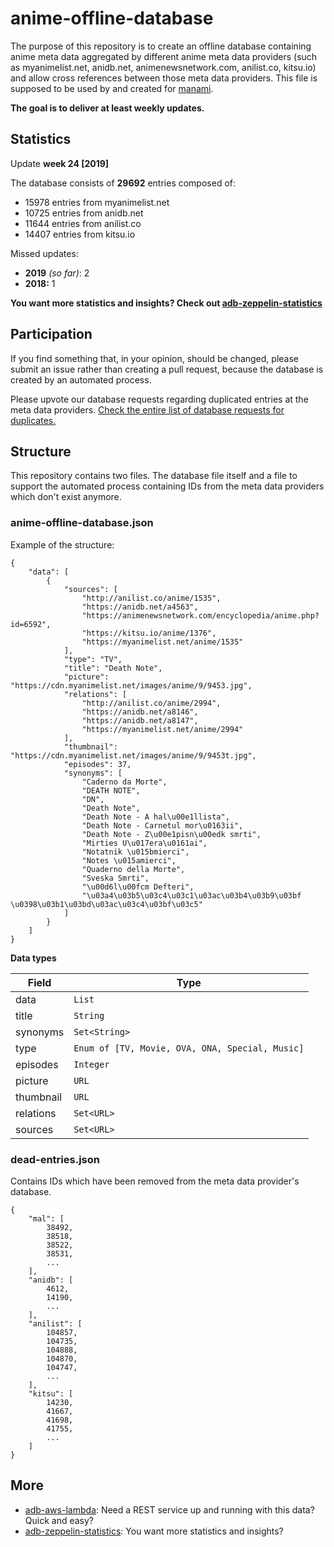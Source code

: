 # anime-offline-database
The purpose of this repository is to create an offline database containing anime meta data aggregated by different anime meta data providers (such as myanimelist.net, anidb.net, animenewsnetwork.com, anilist.co, kitsu.io) and allow cross references between those meta data providers. This file is supposed to be used by and created for [manami](https://github.com/manami-project/manami).

**The goal is to deliver at least weekly updates.**

## Statistics
Update **week 24 [2019]**

The database consists of **29692** entries composed of:
+ 15978 entries from myanimelist.net
+ 10725 entries from anidb.net
+ 11644 entries from anilist.co
+ 14407 entries from kitsu.io

Missed updates:
+ **2019** _(so far)_: 2
+ **2018:** 1

**You want more statistics and insights? Check out [adb-zeppelin-statistics](https://github.com/manami-project/adb-zeppelin-statistics)**

## Participation
If you find something that, in your opinion, should be changed, please submit an issue rather than creating a pull request, because the database is created by an automated process.

Please upvote our database requests regarding duplicated entries at the meta data providers. [Check the entire list of database requests for duplicates.](https://github.com/manami-project/anime-offline-database/issues/3)

## Structure
This repository contains two files. The database file itself and a file to support the automated process containing IDs from the meta data providers which don't exist anymore.

### anime-offline-database.json
Example of the structure:
```
{
    "data": [
        {
            "sources": [
                "http://anilist.co/anime/1535",
                "https://anidb.net/a4563",
                "https://animenewsnetwork.com/encyclopedia/anime.php?id=6592",
                "https://kitsu.io/anime/1376",
                "https://myanimelist.net/anime/1535"
            ],
            "type": "TV",
            "title": "Death Note",
            "picture": "https://cdn.myanimelist.net/images/anime/9/9453.jpg",
            "relations": [
                "http://anilist.co/anime/2994",
                "https://anidb.net/a8146",
                "https://anidb.net/a8147",
                "https://myanimelist.net/anime/2994"
            ],
            "thumbnail": "https://cdn.myanimelist.net/images/anime/9/9453t.jpg",
            "episodes": 37,
            "synonyms": [
                "Caderno da Morte",
                "DEATH NOTE",
                "DN",
                "Death Note",
                "Death Note - A hal\u00e1llista",
                "Death Note - Carnetul mor\u0163ii",
                "Death Note - Z\u00e1pisn\u00edk smrti",
                "Mirties U\u017era\u0161ai",
                "Notatnik \u015bmierci",
                "Notes \u015amierci",
                "Quaderno della Morte",
                "Sveska Smrti",
                "\u00d6l\u00fcm Defteri",
                "\u03a4\u03b5\u03c4\u03c1\u03ac\u03b4\u03b9\u03bf \u0398\u03b1\u03bd\u03ac\u03c4\u03bf\u03c5"
            ]
        }
    ]
}
```
**Data types**

| Field | Type |
| --- | --- |
| data | ```List``` |
| title | ```String``` |
| synonyms | ```Set<String>``` |
| type | ```Enum of [TV, Movie, OVA, ONA, Special, Music]``` |
| episodes | ```Integer``` |
| picture | ```URL``` |
| thumbnail | ```URL``` |
| relations | ```Set<URL>``` |
| sources | ```Set<URL>``` |

### dead-entries.json
Contains IDs which have been removed from the meta data provider's database.
```
{
    "mal": [
        38492,
        38518,
        38522,
        38531,
        ...
    ],
    "anidb": [
        4612,
        14190,
        ...
    ],
    "anilist": [
        104857,
        104735,
        104888,
        104870,
        104747,
        ...
    ],
    "kitsu": [
        14230,
        41667,
        41698,
        41755,
        ...
    ]
}
```

## More
+ [adb-aws-lambda](https://github.com/manami-project/adb-aws-lambda): Need a REST service up and running with this data? Quick and easy?
+ [adb-zeppelin-statistics](https://github.com/manami-project/adb-zeppelin-statistics): You want more statistics and insights?